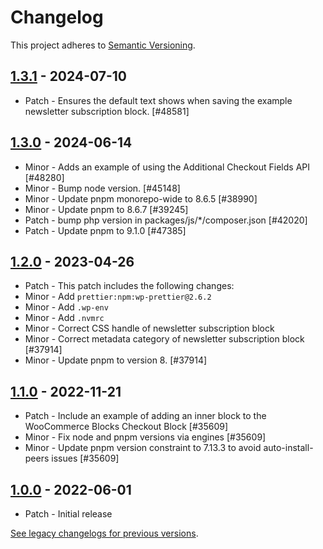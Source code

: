 # Changelog 

This project adheres to [Semantic Versioning](https://semver.org/spec/v2.0.0.html).

## [1.3.1](https://www.npmjs.com/package/@woocommerce/extend-cart-checkout-block/v/1.3.1) - 2024-07-10 

-   Patch - Ensures the default text shows when saving the example newsletter subscription block. [#48581]

## [1.3.0](https://www.npmjs.com/package/@woocommerce/extend-cart-checkout-block/v/1.3.0) - 2024-06-14 

-   Minor - Adds an example of using the Additional Checkout Fields API [#48280]
-   Minor - Bump node version. [#45148]
-   Minor - Update pnpm monorepo-wide to 8.6.5 [#38990]
-   Minor - Update pnpm to 8.6.7 [#39245]
-   Patch - bump php version in packages/js/*/composer.json [#42020]
-   Patch - Update pnpm to 9.1.0 [#47385]

## [1.2.0](https://www.npmjs.com/package/@woocommerce/extend-cart-checkout-block/v/1.2.0) - 2023-04-26 

-   Patch - This patch includes the following changes:
-   Minor - Add `prettier:npm:wp-prettier@2.6.2`
-   Minor - Add `.wp-env`
-   Minor - Add `.nvmrc`
-   Minor - Correct CSS handle of newsletter subscription block
-   Minor - Correct metadata category of newsletter subscription block [#37914]
-   Minor - Update pnpm to version 8. [#37914]

## [1.1.0](https://www.npmjs.com/package/@woocommerce/extend-cart-checkout-block/v/1.1.0) - 2022-11-21 

-   Patch - Include an example of adding an inner block to the WooCommerce Blocks Checkout Block [#35609]
-   Minor - Fix node and pnpm versions via engines [#35609]
-   Minor - Update pnpm version constraint to 7.13.3 to avoid auto-install-peers issues [#35609]

## [1.0.0](https://www.npmjs.com/package/@woocommerce/extend-cart-checkout-block/v/1.0.0) - 2022-06-01 

-   Patch - Initial release

[See legacy changelogs for previous versions](https://github.com/woocommerce/woocommerce/blob/68581955106947918d2b17607a01bdfdf22288a9/packages/js/extend-cart-checkout-block/CHANGELOG.md).
